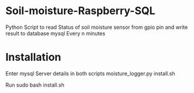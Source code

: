 # Soil-moisture-Raspberry-SQL
Python Script to read
Status of soil moisture sensor from gpio pin and write result to database mysql
Every n minutes

# Installation
Enter mysql Server details in both scripts
moisture_logger.py
install.sh

Run
sudo bash install.sh

